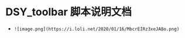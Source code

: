 # DSY_toolbar 脚本说明文档

- ```
  ![image.png](https://i.loli.net/2020/01/16/MbcrEIRz3xeJA8o.png)
  ```
